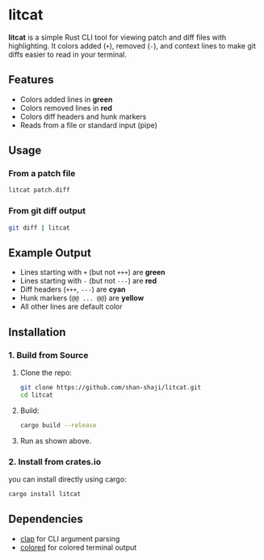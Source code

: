 # litcat

**litcat** is a simple Rust CLI tool for viewing patch and diff files with  highlighting. It colors added (`+`), removed (`-`), and context lines to make git diffs easier to read in your terminal.


## Features

- Colors added lines in **green**
- Colors removed lines in **red**
- Colors diff headers and hunk markers
- Reads from a file or standard input (pipe)


## Usage

### From a patch file

```sh
litcat patch.diff
```

### From git diff output

```sh
git diff | litcat
```

## Example Output

- Lines starting with `+` (but not `+++`) are **green**
- Lines starting with `-` (but not `---`) are **red**
- Diff headers (`+++`, `---`) are **cyan**
- Hunk markers (`@@ ... @@`) are **yellow**
- All other lines are default color


## Installation

### 1. Build from Source

1. Clone the repo:
    ```sh
    git clone https://github.com/shan-shaji/litcat.git
    cd litcat
    ```
2. Build:
    ```sh
    cargo build --release
    ```
3. Run as shown above.

### 2. Install from crates.io

you can install directly using cargo:

```sh
cargo install litcat
```

## Dependencies

- [clap](https://crates.io/crates/clap) for CLI argument parsing
- [colored](https://crates.io/crates/colored) for colored terminal output



